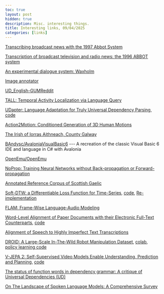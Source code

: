 ```yaml
---
toc: true
layout: post
hidden: true
description: Misc. interesting things.
title: Interesting links, 09/04/2025
categories: [links]
---
```


[Transcribing broadcast news with the 1997 Abbot System](https://ieeexplore.ieee.org/document/675415)

[Transcription of broadcast television and radio news: the 1996 ABBOT system](https://ieeexplore.ieee.org/document/596007)

[An experimental dialogue system: Waxholm](https://www.speech.kth.se/~rolf/MyKTHpapers_6/www.speech.kth.se/prod/publications/files/qpsr/1993/1993_34_2-3_015-020.pdf)

[Image annotator](https://www.robots.ox.ac.uk/~vgg/software/via/via_demo.html)

[UD_English-GUMReddit](https://github.com/UniversalDependencies/UD_English-GUMReddit)

[TALL: Temporal Activity Localization via Language Query](https://arxiv.org/abs/1705.02101)

[UDapter: Language Adaptation for Truly Universal Dependency Parsing](https://arxiv.org/abs/2004.14327),
[code](https://github.com/ahmetustun/udapter)

[Action2Motion: Conditioned Generation of 3D Human Motions](https://arxiv.org/abs/2007.15240)

[The Irish of Iorras Aithneach, County Galway](https://www.dias.ie/celt/celt-publications-2/celt-the-irish-of-iorras-aithneach-county-galway/)

[BAndysc/AvaloniaVisualBasic6](https://github.com/BAndysc/AvaloniaVisualBasic6) --- A recreation of the classic Visual Basic 6 IDE and language in C# with Avalonia

[OpenEmu/OpenEmu](https://github.com/OpenEmu/OpenEmu)

[NoProp: Training Neural Networks without Back-propagation or Forward-propagation](https://arxiv.org/abs/2503.24322)

[Annotated Reference Corpus of Scottish Gaelic](https://datashare.ed.ac.uk/handle/10283/2011)

[Soft-DTW: a Differentiable Loss Function for Time-Series](https://arxiv.org/abs/1703.01541),
[code](https://github.com/mblondel/soft-dtw),
[Re-implementation](https://github.com/keonlee9420/Soft-DTW-Loss)

[FLAM: Frame-Wise Language-Audio Modeling](https://arxiv.org/abs/2505.05335)

[Word-Level Alignment of Paper Documents with their Electronic Full-Text Counterparts](https://aclanthology.org/2021.bionlp-1.19/),
[code](https://github.com/nlpAThits/BioNLP2021)

[Alignment of Speech to Highly Imperfect Text Transcriptions](https://arxiv.org/abs/cs/0612139)

[DROID: A Large-Scale In-The-Wild Robot Manipulation Dataset](https://arxiv.org/abs/2403.12945),
[colab](https://colab.research.google.com/drive/1b4PPH4XGht4Jve2xPKMCh-AXXAQziNQa?usp=sharing),
[policy learning code](https://github.com/droid-dataset/droid_policy_learning)

[V-JEPA 2: Self-Supervised Video Models Enable Understanding, Prediction and Planning](https://arxiv.org/abs/2506.09985),
[code](https://github.com/facebookresearch/vjepa2)

[The status of function words in dependency grammar: A critique of Universal Dependencies (UD)](https://www.glossa-journal.org/article/id/5124/)

[On The Landscape of Spoken Language Models: A Comprehensive Survey](https://arxiv.org/abs/2504.08528)

